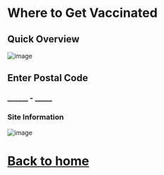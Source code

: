 # Where to Get Vaccinated
## Quick Overview
![image](https://user-images.githubusercontent.com/89262261/158026116-69b7b353-cd94-466a-bbb8-173616956f82.png)

## Enter Postal Code
### ______ - _____
### Site Information
![image](https://user-images.githubusercontent.com/89262261/158026190-6258405e-58c5-4281-9bd3-1354ff8f38d1.png)

# [Back to home](index)
